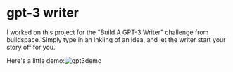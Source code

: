 # gpt-3 writer
I worked on this project for the "Build A GPT-3 Writer" challenge from buildspace. Simply type in an inkling of an idea, and let the writer start your story off for you. 

Here's a little demo:![gpt3demo](https://user-images.githubusercontent.com/96498480/213899261-47cd527c-6c07-4e53-96f3-717b8b136b0f.gif)
